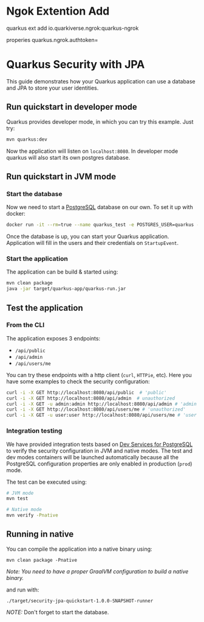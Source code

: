 
# Ngok Extention Add
quarkus ext add io.quarkiverse.ngrok:quarkus-ngrok

properies
quarkus.ngrok.authtoken=



Quarkus Security with JPA
========================

This guide demonstrates how your Quarkus application can use a database and JPA to store your user identities.

## Run quickstart in developer mode

Quarkus provides developer mode, in which you can try this example. Just try:

```bash
mvn quarkus:dev
```

Now the application will listen on `localhost:8080`.
In developer mode quarkus will also start its own postgres database.

## Run quickstart in JVM mode

### Start the database

Now we need to start a [PostgreSQL](https://www.postgresql.org) database on our own.
To set it up with docker:

```bash
docker run -it --rm=true --name quarkus_test -e POSTGRES_USER=quarkus -e POSTGRES_PASSWORD=quarkus -e POSTGRES_DB=quarkus -p 5432:5432 postgres:15.3
```

Once the database is up, you can start your Quarkus application.
Application will fill in the users and their credentials on `StartupEvent`.

### Start the application

The application can be build & started using: 

```bash
mvn clean package
java -jar target/quarkus-app/quarkus-run.jar 
```  

## Test the application

### From  the CLI
The application exposes 3 endpoints:
* `/api/public`
* `/api/admin`
* `/api/users/me`

You can try these endpoints with a http client (`curl`, `HTTPie`, etc).
Here you have some examples to check the security configuration:

```bash
curl -i -X GET http://localhost:8080/api/public  # 'public'
curl -i -X GET http://localhost:8080/api/admin  # unauthorized
curl -i -X GET -u admin:admin http://localhost:8080/api/admin # 'admin'
curl -i -X GET http://localhost:8080/api/users/me # 'unauthorized'
curl -i -X GET -u user:user http://localhost:8080/api/users/me # 'user'
```

### Integration testing

We have provided integration tests based on [Dev Services for PostgreSQL](https://quarkus.io/guides/dev-services#databases) to verify the security configuration in JVM and native modes. The test and dev modes containers will be launched automatically because all the PostgreSQL configuration properties are only enabled in production (`prod`) mode.


The test can be executed using: 

```bash
# JVM mode
mvn test

# Native mode
mvn verify -Pnative
```

## Running in native

You can compile the application into a native binary using:

`mvn clean package -Pnative`

_Note: You need to have a proper GraalVM configuration to build a native binary._

and run with:

`./target/security-jpa-quickstart-1.0.0-SNAPSHOT-runner` 

_NOTE:_ Don't forget to start the database.
